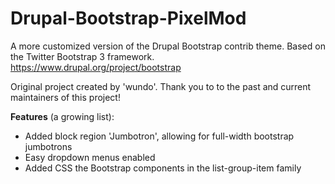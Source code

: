 # Drupal-Bootstrap-PixelMod
A more customized version of the Drupal Bootstrap contrib theme. Based on the Twitter Bootstrap 3 framework. https://www.drupal.org/project/bootstrap

Original project created by 'wundo'. Thank you to to the past and current maintainers of this project! 

**Features** (a growing list):
- Added block region 'Jumbotron', allowing for full-width bootstrap jumbotrons
- Easy dropdown menus enabled
- Added CSS the Bootstrap components in the list-group-item family
